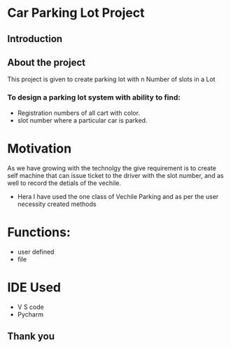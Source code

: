 # Car Parking  Lot Project
## Introduction 

## About the project
This project is given to create  parking lot with n Number of  slots in a Lot 

### To design a parking lot system with ability to find:

* Registration numbers of all cart with color. 
* slot number where a particular car is parked.

# Motivation 
As we have growing with the technolgy the give requirement is to create self machine that can issue ticket to the driver with the slot number, and as well to record the detials of the vechile.


* Hera I have used the one class of Vechile Parking and as per the user necessity created methods 


# Functions:
* user defined 
* file 

# IDE Used
* V S code
* Pycharm




## Thank you              


